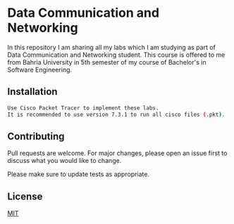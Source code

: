 # Data Communication and Networking

In this repository I am sharing all my labs which I am studying as part of Data Communication and Networking student. This course is offered to me from Bahria University in 5th semester of my course of Bachelor's in Software Engineering.

## Installation


```bash
Use Cisco Packet Tracer to implement these labs.
It is recommended to use version 7.3.1 to run all cisco files (.pkt).
```



## Contributing
Pull requests are welcome. For major changes, please open an issue first to discuss what you would like to change.

Please make sure to update tests as appropriate.

## License
[MIT](https://choosealicense.com/licenses/mit/)

